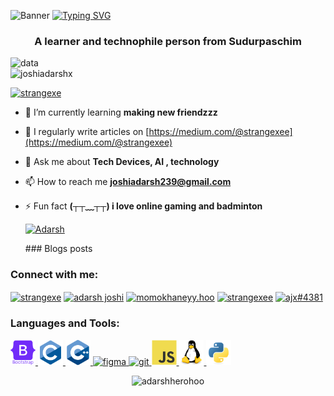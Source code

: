 ![Banner](<https://github.com/joshiadarshx/joshiadarshx/blob/main/Banner.png>)
<a href="https://git.io/typing-svg"><img src="https://github.com/joshiadarshx/joshiadarshx/blob/main/Aj_name.gif" alt="Typing SVG" /></a>
<h3 align="center">A learner and technophile person from Sudurpaschim</h3>
<img align="right" alt="data" width= "600" src="https://github.com/joshiadarshx/joshiadarshx/blob/main/Readmegif.gif">

<p align="left"> <img src="https://komarev.com/ghpvc/?username=joshiadarshx&label=Profile%20views&color=0e75b6&style=flat" alt="joshiadarshx" /> </p>

<p align="left"> <a href="https://twitter.com/strangexe" target="blank"><img src="https://img.shields.io/twitter/follow/strangexe?logo=twitter&style=for-the-badge" alt="strangexe" /></a> </p>

- 🌱 I’m currently learning **making new friendzzz**

- 📝 I regularly write articles on [https://medium.com/@strangexee](https://medium.com/@strangexee)

- 💬 Ask me about **Tech Devices, AI , technology**

- 📫 How to reach me **joshiadarsh239@gmail.com**

- ⚡ Fun fact **(┬┬﹏┬┬) i love online gaming and badminton**
  <p align="left"> <a href="https://github.com/ryo-ma/github-profile-trophy"><img width="1000" src="https://github-profile-trophy.vercel.app/?username=joshiadarshx" alt="Adarsh" /></a> </p>
  ### Blogs posts
<!-- BLOG-POST-LIST:START -->
<!-- BLOG-POST-LIST:END -->

<h3 align="left">Connect with me:</h3>
<p align="left">
<a href="https://twitter.com/strangexe" target="blank"><img align="center" src="https://raw.githubusercontent.com/rahuldkjain/github-profile-readme-generator/master/src/images/icons/Social/twitter.svg" alt="strangexe" height="30" width="40" /></a>
<a href="https://linkedin.com/in/adarsh joshi" target="blank"><img align="center" src="https://raw.githubusercontent.com/rahuldkjain/github-profile-readme-generator/master/src/images/icons/Social/linked-in-alt.svg" alt="adarsh joshi" height="30" width="40" /></a>
<a href="https://instagram.com/momokhaneyy.hoo" target="blank"><img align="center" src="https://raw.githubusercontent.com/rahuldkjain/github-profile-readme-generator/master/src/images/icons/Social/instagram.svg" alt="momokhaneyy.hoo" height="30" width="40" /></a>
<a href="https://medium.com/strangexee" target="blank"><img align="center" src="https://raw.githubusercontent.com/rahuldkjain/github-profile-readme-generator/master/src/images/icons/Social/medium.svg" alt="strangexee" height="30" width="40" /></a>
<a href="https://discord.gg/ajx#4381" target="blank"><img align="center" src="https://raw.githubusercontent.com/rahuldkjain/github-profile-readme-generator/master/src/images/icons/Social/discord.svg" alt="ajx#4381" height="30" width="40" /></a>
</p>

<h3 align="left">Languages and Tools:</h3>
<p align="left"> <a href="https://getbootstrap.com" target="_blank" rel="noreferrer"> <img src="https://raw.githubusercontent.com/devicons/devicon/master/icons/bootstrap/bootstrap-plain-wordmark.svg" alt="bootstrap" width="40" height="40"/> </a> <a href="https://www.cprogramming.com/" target="_blank" rel="noreferrer"> <img src="https://raw.githubusercontent.com/devicons/devicon/master/icons/c/c-original.svg" alt="c" width="40" height="40"/> </a> <a href="https://www.w3schools.com/cpp/" target="_blank" rel="noreferrer"> <img src="https://raw.githubusercontent.com/devicons/devicon/master/icons/cplusplus/cplusplus-original.svg" alt="cplusplus" width="40" height="40"/> </a> <a href="https://www.figma.com/" target="_blank" rel="noreferrer"> <img src="https://www.vectorlogo.zone/logos/figma/figma-icon.svg" alt="figma" width="40" height="40"/> </a> <a href="https://git-scm.com/" target="_blank" rel="noreferrer"> <img src="https://www.vectorlogo.zone/logos/git-scm/git-scm-icon.svg" alt="git" width="40" height="40"/> </a> <a href="https://developer.mozilla.org/en-US/docs/Web/JavaScript" target="_blank" rel="noreferrer"> <img src="https://raw.githubusercontent.com/devicons/devicon/master/icons/javascript/javascript-original.svg" alt="javascript" width="40" height="40"/> </a> <a href="https://www.linux.org/" target="_blank" rel="noreferrer"> <img src="https://raw.githubusercontent.com/devicons/devicon/master/icons/linux/linux-original.svg" alt="linux" width="40" height="40"/> </a> <a href="https://www.python.org" target="_blank" rel="noreferrer"> <img src="https://raw.githubusercontent.com/devicons/devicon/master/icons/python/python-original.svg" alt="python" width="40" height="40"/> </a> </p>
<p align="center"> <img src="https://github-readme-stats.vercel.app/api?username=adarshherohoo&show_icons=true&theme=gotham" alt="adarshherohoo" />


